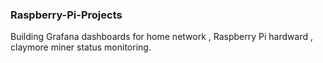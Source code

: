 ### Raspberry-Pi-Projects

Building Grafana dashboards for home network , Raspberry Pi hardward , claymore miner status monitoring.

